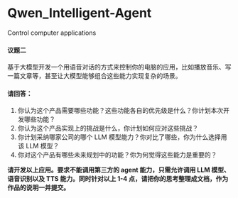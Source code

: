 # Qwen_Intelligent-Agent
Control computer applications

#### 议题二

基于大模型开发一个用语音对话的方式来控制你的电脑的应用，比如播放音乐、写一篇文章等，甚至让大模型能够组合这些能力实现复杂的场景。

#### 请回答：

1. 你认为这个产品需要哪些功能？这些功能各自的优先级是什么？你计划本次开发哪些功能？
2. 你认为这个产品实现上的挑战是什么，你计划如何应对这些挑战？
3. 你计划采纳哪家公司的哪个 LLM 模型能力？你对比了哪些，你为什么选择用该 LLM 模型？
4. 你对这个产品有哪些未来规划中的功能？你为何觉得这些能力是重要的？

**请开发以上应用。要求不能调用第三方的 agent 能力，只需允许调用 LLM 模型、语音识别以及 TTS 能力。同时针对以上 1-4 点，请把你的思考整理成文档，作为作品的说明一并提交。**
